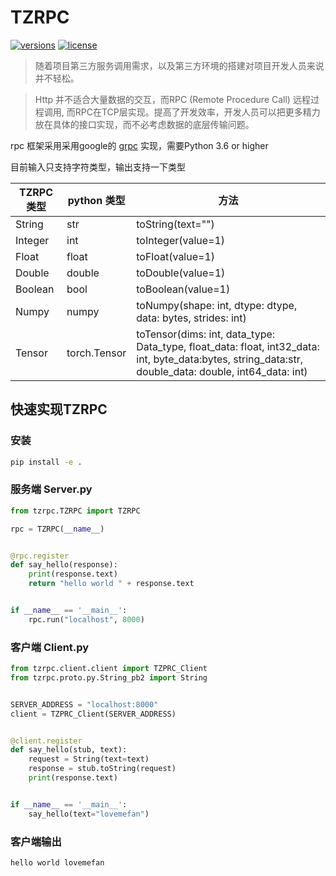 # TZRPC

[comment]: <> ([![pypi]&#40;https://img.shields.io/pypi/v/arq.svg&#41;]&#40;https://pypi.python.org/pypi/arq&#41;)
[![versions](https://img.shields.io/pypi/pyversions/arq.svg)](https://github.com/lovemefan/TZRPC)
[![license](https://img.shields.io/github/license/samuelcolvin/arq.svg)](https://github.com/samuelcolvin/arq/blob/master/LICENSE)

> 随着项目第三方服务调用需求，以及第三方环境的搭建对项目开发人员来说并不轻松。

> Http 并不适合大量数据的交互，而RPC (Remote Procedure Call) 远程过程调用, 而RPC在TCP层实现。提高了开发效率，开发人员可以把更多精力放在具体的接口实现，而不必考虑数据的底层传输问题。

rpc 框架采用采用google的 [grpc](https://github.com/grpc/) 实现，需要Python 3.6 or higher

目前输入只支持字符类型，输出支持一下类型

| TZRPC 类型|python 类型      |   方法 |
| ---- | ---- | ----|
|   String   |   str   | toString(text="") |
|  Integer    |   int   | toInteger(value=1) |
|    Float  |  float    |toFloat(value=1) |
|    Double  |  double    |toDouble(value=1) |
|    Boolean  |  bool    |toBoolean(value=1) |
|    Numpy  |  numpy    |toNumpy(shape: int, dtype: dtype, data: bytes, strides: int) |
|    Tensor  |  torch.Tensor   |toTensor(dims: int, data_type: Data_type, float_data: float, int32_data: int, byte_data:bytes, string_data:str, double_data: double, int64_data: int) |


## 快速实现TZRPC
### 安装
```bash
pip install -e .
```
### 服务端 Server.py
```python 
from tzrpc.TZRPC import TZRPC

rpc = TZRPC(__name__)


@rpc.register
def say_hello(response):
    print(response.text)
    return "hello world " + response.text


if __name__ == '__main__':
    rpc.run("localhost", 8000)
```
### 客户端 Client.py
```python
from tzrpc.client.client import TZPRC_Client
from tzrpc.proto.py.String_pb2 import String


SERVER_ADDRESS = "localhost:8000"
client = TZPRC_Client(SERVER_ADDRESS)


@client.register
def say_hello(stub, text):
    request = String(text=text)
    response = stub.toString(request)
    print(response.text)


if __name__ == '__main__':
    say_hello(text="lovemefan")
```

### 客户端输出
```
hello world lovemefan
```
